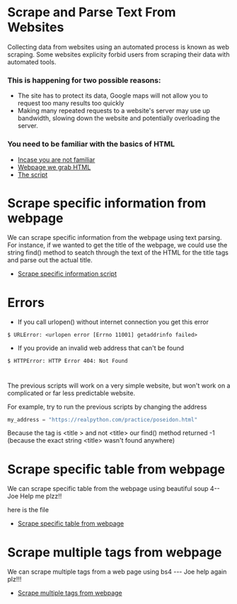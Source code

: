 # Scrape and Parse Text From Websites

Collecting data from websites using an automated process is known as web scraping.
Some websites explicity forbid users from scraping their data with automated tools.

### This is happening for two possible reasons:

* The site has to protect its data, Google maps will not allow you to request too many results too quickly
* Making many repeated requests to a website's server may use up bandwidth, slowing down the website and potentially overloading the server.

### You need to be familiar with the basics of HTML

* [Incase you are not familiar](https://www.sitepoint.com/web-foundations/basic-structure-of-a-web-page/)
* [Webpage we grab HTML](https://realpython.com/practice/aphrodite.html)
* [The script](scrapeScript.py)

# Scrape specific information from webpage

We can scrape specific information from the webpage using text parsing. For instance, if we wanted to get the title of the webpage, we could use the string find() method to seatch through the text of the HTML for the title tags and parse out the actual title.

* [Scrape specific information script](scrapeScript2.py)

# Errors

* If you call urlopen() without internet connection you get this error

```
$ URLError: <urlopen error [Errno 11001] getaddrinfo failed>
```
* If you provide an invalid web address that can't be found

```
$ HTTPError: HTTP Error 404: Not Found
```
#

The previous scripts will work on a very simple website, but won't work on a complicated or far less predictable website.


For example, try to run the previous scripts by changing the address

```python
my_address = "https://realpython.com/practice/poseidon.html"
```
Because the tag is \<title > and not \<title> our find() method returned -1 (because the exact string \<title> wasn't found anywhere)


# Scrape specific table from webpage

We can scrape specific table from the webpage using beautiful soup 4-- Joe Help me plzz!!

here is the file

* [Scrape specific table from webpage](scrape_table.py)

# Scrape multiple tags from webpage

We can scrape multiple tags from a web page using bs4 --- Joe help again plz!!!

* [Scrape multiple tags from webpage](scrape_multiple_tags.py)
